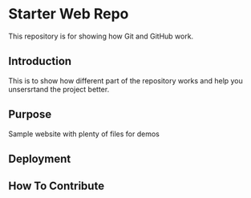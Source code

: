 # Starter Web Repo

This repository is for showing how Git and GitHub work.

## Introduction

This is to show how different part of the repository works and help you unsersrtand the project better. 

## Purpose

Sample website with plenty of files for demos

## Deployment

## How To Contribute
